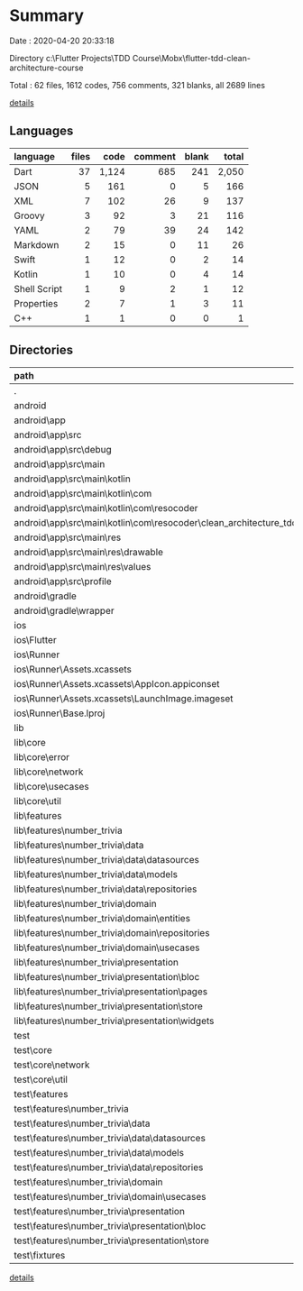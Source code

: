 # Summary

Date : 2020-04-20 20:33:18

Directory c:\Flutter Projects\TDD Course\Mobx\flutter-tdd-clean-architecture-course

Total : 62 files,  1612 codes, 756 comments, 321 blanks, all 2689 lines

[details](details.md)

## Languages
| language | files | code | comment | blank | total |
| :--- | ---: | ---: | ---: | ---: | ---: |
| Dart | 37 | 1,124 | 685 | 241 | 2,050 |
| JSON | 5 | 161 | 0 | 5 | 166 |
| XML | 7 | 102 | 26 | 9 | 137 |
| Groovy | 3 | 92 | 3 | 21 | 116 |
| YAML | 2 | 79 | 39 | 24 | 142 |
| Markdown | 2 | 15 | 0 | 11 | 26 |
| Swift | 1 | 12 | 0 | 2 | 14 |
| Kotlin | 1 | 10 | 0 | 4 | 14 |
| Shell Script | 1 | 9 | 2 | 1 | 12 |
| Properties | 2 | 7 | 1 | 3 | 11 |
| C++ | 1 | 1 | 0 | 0 | 1 |

## Directories
| path | files | code | comment | blank | total |
| :--- | ---: | ---: | ---: | ---: | ---: |
| . | 62 | 1,612 | 756 | 321 | 2,689 |
| android | 11 | 150 | 28 | 35 | 213 |
| android\app | 7 | 104 | 27 | 23 | 154 |
| android\app\src | 6 | 51 | 24 | 11 | 86 |
| android\app\src\debug | 1 | 4 | 3 | 1 | 8 |
| android\app\src\main | 4 | 43 | 18 | 9 | 70 |
| android\app\src\main\kotlin | 1 | 10 | 0 | 4 | 14 |
| android\app\src\main\kotlin\com | 1 | 10 | 0 | 4 | 14 |
| android\app\src\main\kotlin\com\resocoder | 1 | 10 | 0 | 4 | 14 |
| android\app\src\main\kotlin\com\resocoder\clean_architecture_tdd_course | 1 | 10 | 0 | 4 | 14 |
| android\app\src\main\res | 2 | 10 | 9 | 3 | 22 |
| android\app\src\main\res\drawable | 1 | 4 | 7 | 2 | 13 |
| android\app\src\main\res\values | 1 | 6 | 2 | 1 | 9 |
| android\app\src\profile | 1 | 4 | 3 | 1 | 8 |
| android\gradle | 1 | 5 | 1 | 1 | 7 |
| android\gradle\wrapper | 1 | 5 | 1 | 1 | 7 |
| ios | 8 | 231 | 4 | 9 | 244 |
| ios\Flutter | 1 | 9 | 2 | 1 | 12 |
| ios\Runner | 7 | 222 | 2 | 8 | 232 |
| ios\Runner\Assets.xcassets | 3 | 148 | 0 | 4 | 152 |
| ios\Runner\Assets.xcassets\AppIcon.appiconset | 1 | 122 | 0 | 1 | 123 |
| ios\Runner\Assets.xcassets\LaunchImage.imageset | 2 | 26 | 0 | 3 | 29 |
| ios\Runner\Base.lproj | 2 | 61 | 2 | 2 | 65 |
| lib | 26 | 530 | 236 | 131 | 897 |
| lib\core | 5 | 43 | 1 | 18 | 62 |
| lib\core\error | 2 | 9 | 1 | 6 | 16 |
| lib\core\network | 1 | 10 | 0 | 5 | 15 |
| lib\core\usecases | 1 | 10 | 0 | 4 | 14 |
| lib\core\util | 1 | 14 | 0 | 3 | 17 |
| lib\features | 19 | 429 | 221 | 100 | 750 |
| lib\features\number_trivia | 19 | 429 | 221 | 100 | 750 |
| lib\features\number_trivia\data | 4 | 140 | 10 | 33 | 183 |
| lib\features\number_trivia\data\datasources | 2 | 64 | 10 | 21 | 95 |
| lib\features\number_trivia\data\models | 1 | 20 | 0 | 4 | 24 |
| lib\features\number_trivia\data\repositories | 1 | 56 | 0 | 8 | 64 |
| lib\features\number_trivia\domain | 4 | 53 | 0 | 20 | 73 |
| lib\features\number_trivia\domain\entities | 1 | 12 | 0 | 4 | 16 |
| lib\features\number_trivia\domain\repositories | 1 | 7 | 0 | 3 | 10 |
| lib\features\number_trivia\domain\usecases | 2 | 34 | 0 | 13 | 47 |
| lib\features\number_trivia\presentation | 11 | 236 | 211 | 47 | 494 |
| lib\features\number_trivia\presentation\bloc | 4 | 3 | 136 | 4 | 143 |
| lib\features\number_trivia\presentation\pages | 1 | 18 | 39 | 4 | 61 |
| lib\features\number_trivia\presentation\store | 1 | 78 | 33 | 20 | 131 |
| lib\features\number_trivia\presentation\widgets | 5 | 137 | 3 | 19 | 159 |
| test | 14 | 610 | 449 | 113 | 1,172 |
| test\core | 2 | 61 | 12 | 12 | 85 |
| test\core\network | 1 | 26 | 3 | 6 | 35 |
| test\core\util | 1 | 35 | 9 | 6 | 50 |
| test\features | 8 | 531 | 437 | 96 | 1,064 |
| test\features\number_trivia | 8 | 531 | 437 | 96 | 1,064 |
| test\features\number_trivia\data | 4 | 388 | 71 | 59 | 518 |
| test\features\number_trivia\data\datasources | 2 | 153 | 26 | 27 | 206 |
| test\features\number_trivia\data\models | 1 | 47 | 9 | 8 | 64 |
| test\features\number_trivia\data\repositories | 1 | 188 | 36 | 24 | 248 |
| test\features\number_trivia\domain | 2 | 58 | 6 | 12 | 76 |
| test\features\number_trivia\domain\usecases | 2 | 58 | 6 | 12 | 76 |
| test\features\number_trivia\presentation | 2 | 85 | 360 | 25 | 470 |
| test\features\number_trivia\presentation\bloc | 1 | 0 | 227 | 1 | 228 |
| test\features\number_trivia\presentation\store | 1 | 85 | 133 | 24 | 242 |
| test\fixtures | 4 | 18 | 0 | 5 | 23 |

[details](details.md)